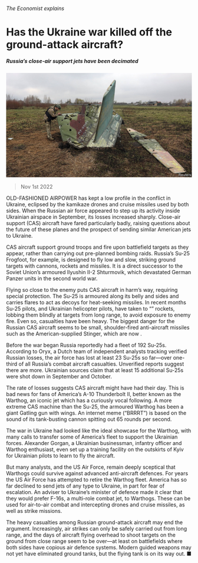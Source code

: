 ###### The Economist explains

# Has the Ukraine war killed off the ground-attack aircraft? 

##### Russia’s close-air support jets have been decimated 

![image](images/20221105_BLP501.jpg) 

> Nov 1st 2022 

OLD-FASHIONED AIRPOWER has kept a low profile in the conflict in Ukraine, eclipsed by the kamikaze drones and cruise missiles used by both sides. When the Russian air force appeared to step up its activity inside Ukrainian airspace in September, its losses increased sharply. Close-air support (CAS) aircraft have fared particularly badly, raising questions about the future of these planes and the prospect of sending similar American jets to Ukraine.

CAS aircraft support ground troops and fire upon battlefield targets as they appear, rather than carrying out pre-planned bombing raids. Russia’s Su-25 Frogfoot, for example, is designed to fly low and slow, striking ground targets with cannons, rockets and missiles. It is a direct successor to the Soviet Union’s armoured Ilyushin II-2 Shturmovik, which devastated German Panzer units in the second world war. 

Flying so close to the enemy puts CAS aircraft in harm’s way, requiring special protection. The Su-25 is armoured along its belly and sides and carries flares to act as decoys for heat-seeking missiles. In recent months Su-25 pilots, and Ukrainian helicopter pilots, have taken to “” rockets, lobbing them blindly at targets from long range, to avoid exposure to enemy fire. Even so, casualties have been heavy. The biggest danger for the Russian CAS aircraft seems to be small, shoulder-fired anti-aircraft missiles such as the American-supplied Stinger, which are now .

Before the war began Russia reportedly had a fleet of 192 Su-25s. According to Oryx, a Dutch team of independent analysts tracking verified Russian losses, the air force has lost at least 23 Su-25s so far—over one-third of all Russia’s combat aircraft casualties. Unverified reports suggest there are more. Ukrainian sources claim that at least 15 additional Su-25s were shot down in September and October.

The rate of losses suggests CAS aircraft might have had their day. This is bad news for fans of America’s A-10 Thunderbolt II, better known as the Warthog, an iconic jet which has a curiously vocal following. A more extreme CAS machine than the Su-25, the armoured Warthog has been  a giant Gatling gun with wings. An internet meme (“BRRRT”) is based on the sound of its tank-busting cannon spitting out 65 rounds per second. 

The war in Ukraine had looked like the ideal showcase for the Warthog, with many calls to transfer some of America’s fleet to support the Ukrainian forces. Alexander Gorgan, a Ukrainian businessman, infantry officer and Warthog enthusiast, even set up a training facility on the outskirts of Kyiv for Ukrainian pilots to learn to fly the aircraft.

But many analysts, and the US Air Force, remain deeply sceptical that Warthogs could survive against advanced anti-aircraft defences. For years the US Air Force has attempted to retire the Warthog fleet. America has so far declined to send jets of any type to Ukraine, in part for fear of escalation. An adviser to Ukraine’s minister of defence made it clear that they would prefer F-16s, a multi-role combat jet, to Warthogs. These can be used for air-to-air combat and intercepting drones and cruise missiles, as well as strike missions.

The heavy casualties among Russian ground-attack aircraft may end the argument. Increasingly, air strikes can only be safely carried out from long range, and the days of aircraft flying overhead to shoot targets on the ground from close range seem to be over—at least on battlefields where both sides have copious air defence systems. Modern guided weapons may not yet have eliminated ground tanks, but the flying tank is on its way out. ■

